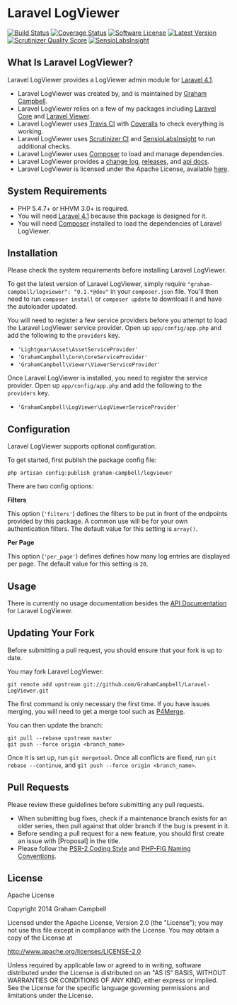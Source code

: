 Laravel LogViewer
=================


[![Build Status](https://img.shields.io/travis/GrahamCampbell/Laravel-LogViewer/master.svg)](https://travis-ci.org/GrahamCampbell/Laravel-LogViewer)
[![Coverage Status](https://img.shields.io/coveralls/GrahamCampbell/Laravel-LogViewer/master.svg)](https://coveralls.io/r/GrahamCampbell/Laravel-LogViewer)
[![Software License](https://img.shields.io/badge/license-Apache%202.0-brightgreen.svg)](https://github.com/GrahamCampbell/Laravel-LogViewer/blob/master/LICENSE.md)
[![Latest Version](https://img.shields.io/github/release/GrahamCampbell/Laravel-LogViewer.svg)](https://github.com/GrahamCampbell/Laravel-LogViewer/releases)
[![Scrutinizer Quality Score](https://scrutinizer-ci.com/g/GrahamCampbell/Laravel-LogViewer/badges/quality-score.png?s=f5a91dbe1dd7a7e2fbdd12d3bd61ab02868b2792)](https://scrutinizer-ci.com/g/GrahamCampbell/Laravel-LogViewer)
[![SensioLabsInsight](https://insight.sensiolabs.com/projects/2649702d-f080-429b-b17c-dacba1c4c15a/mini.png)](https://insight.sensiolabs.com/projects/2649702d-f080-429b-b17c-dacba1c4c15a)


## What Is Laravel LogViewer?

Laravel LogViewer provides a LogViewer admin module for [Laravel 4.1](http://laravel.com).

* Laravel LogViewer was created by, and is maintained by [Graham Campbell](https://github.com/GrahamCampbell).
* Laravel LogViewer relies on a few of my packages including [Laravel Core](https://github.com/GrahamCampbell/Laravel-Core) and [Laravel Viewer](https://github.com/GrahamCampbell/Laravel-Viewer).
* Laravel LogViewer uses [Travis CI](https://travis-ci.org/GrahamCampbell/Laravel-LogViewer) with [Coveralls](https://coveralls.io/r/GrahamCampbell/Laravel-LogViewer) to check everything is working.
* Laravel LogViewer uses [Scrutinizer CI](https://scrutinizer-ci.com/g/GrahamCampbell/Laravel-LogViewer) and [SensioLabsInsight](https://insight.sensiolabs.com/projects/2649702d-f080-429b-b17c-dacba1c4c15a) to run additional checks.
* Laravel LogViewer uses [Composer](https://getcomposer.org) to load and manage dependencies.
* Laravel LogViewer provides a [change log](https://github.com/GrahamCampbell/Laravel-LogViewer/blob/master/CHANGELOG.md), [releases](https://github.com/GrahamCampbell/Laravel-LogViewer/releases), and [api docs](http://grahamcampbell.github.io/Laravel-LogViewer).
* Laravel LogViewer is licensed under the Apache License, available [here](https://github.com/GrahamCampbell/Laravel-LogViewer/blob/master/LICENSE.md).


## System Requirements

* PHP 5.4.7+ or HHVM 3.0+ is required.
* You will need [Laravel 4.1](http://laravel.com) because this package is designed for it.
* You will need [Composer](https://getcomposer.org) installed to load the dependencies of Laravel LogViewer.


## Installation

Please check the system requirements before installing Laravel LogViewer.

To get the latest version of Laravel LogViewer, simply require `"graham-campbell/logviewer": "0.1.*@dev"` in your `composer.json` file. You'll then need to run `composer install` or `composer update` to download it and have the autoloader updated.

You will need to register a few service providers before you attempt to load the Laravel LogViewer service provider. Open up `app/config/app.php` and add the following to the `providers` key.

* `'Lightgear\Asset\AssetServiceProvider'`
* `'GrahamCampbell\Core\CoreServiceProvider'`
* `'GrahamCampbell\Viewer\ViewerServiceProvider'`

Once Laravel LogViewer is installed, you need to register the service provider. Open up `app/config/app.php` and add the following to the `providers` key.

* `'GrahamCampbell\LogViewer\LogViewerServiceProvider'`


## Configuration

Laravel LogViewer supports optional configuration.

To get started, first publish the package config file:

    php artisan config:publish graham-campbell/logviewer

There are two config options:

**Filters**

This option (`'filters'`) defines the filters to be put in front of the endpoints provided by this package. A common use will be for your own authentication filters. The default value for this setting is `array()`.

**Per Page**

This option (`'per_page'`) defines defines how many log entries are displayed per page. The default value for this setting is `20`.


## Usage

There is currently no usage documentation besides the [API Documentation](http://grahamcampbell.github.io/Laravel-LogViewer
) for Laravel LogViewer.


## Updating Your Fork

Before submitting a pull request, you should ensure that your fork is up to date.

You may fork Laravel LogViewer:

    git remote add upstream git://github.com/GrahamCampbell/Laravel-LogViewer.git

The first command is only necessary the first time. If you have issues merging, you will need to get a merge tool such as [P4Merge](http://perforce.com/product/components/perforce_visual_merge_and_diff_tools).

You can then update the branch:

    git pull --rebase upstream master
    git push --force origin <branch_name>

Once it is set up, run `git mergetool`. Once all conflicts are fixed, run `git rebase --continue`, and `git push --force origin <branch_name>`.


## Pull Requests

Please review these guidelines before submitting any pull requests.

* When submitting bug fixes, check if a maintenance branch exists for an older series, then pull against that older branch if the bug is present in it.
* Before sending a pull request for a new feature, you should first create an issue with [Proposal] in the title.
* Please follow the [PSR-2 Coding Style](https://github.com/php-fig/fig-standards/blob/master/accepted/PSR-2-coding-style-guide.md) and [PHP-FIG Naming Conventions](https://github.com/php-fig/fig-standards/blob/master/bylaws/002-psr-naming-conventions.md).


## License

Apache License

Copyright 2014 Graham Campbell

Licensed under the Apache License, Version 2.0 (the "License");
you may not use this file except in compliance with the License.
You may obtain a copy of the License at

 http://www.apache.org/licenses/LICENSE-2.0

Unless required by applicable law or agreed to in writing, software
distributed under the License is distributed on an "AS IS" BASIS,
WITHOUT WARRANTIES OR CONDITIONS OF ANY KIND, either express or implied.
See the License for the specific language governing permissions and
limitations under the License.
